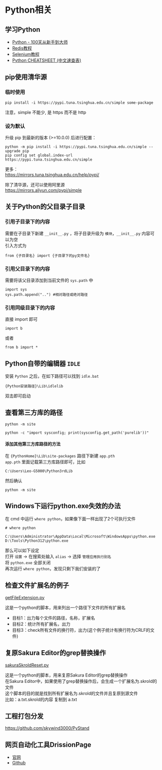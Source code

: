 # Python相关

## 学习Python
* [Python - 100天从新手到大师](https://github.com/jackfrued/Python-100-Days)  
* [Redis教程](https://github.com/jackfrued/Python-100-Days/blob/master/Day36-40/NoSQL%E6%95%B0%E6%8D%AE%E5%BA%93%E5%85%A5%E9%97%A8.md)  
* [Selenium教程](https://github.com/jackfrued/Python-100-Days/blob/master/Day61-65/64.%E4%BD%BF%E7%94%A8Selenium%E6%8A%93%E5%8F%96%E7%BD%91%E9%A1%B5%E5%8A%A8%E6%80%81%E5%86%85%E5%AE%B9.md)  
* [Python CHEATSHEET (中文速查表)](https://github.com/skywind3000/awesome-cheatsheets/blob/master/languages/python.md)

## pip使用清华源

### 临时使用
```
pip install -i https://pypi.tuna.tsinghua.edu.cn/simple some-package
```
注意，simple 不能少, 是 https 而不是 http

### 设为默认
升级 pip 到最新的版本 (>=10.0.0) 后进行配置：
```
python -m pip install -i https://pypi.tuna.tsinghua.edu.cn/simple --upgrade pip
pip config set global.index-url https://pypi.tuna.tsinghua.edu.cn/simple
```
更多：  
https://mirrors.tuna.tsinghua.edu.cn/help/pypi/

除了清华源，还可以使用阿里源  
https://mirrors.aliyun.com/pypi/simple

## 关于Python的父目录子目录

### 引用子目录下的内容
需要在子目录下新建 ``__init__.py`` ，将子目录升级为 ``模块``，``__init__.py`` 内容可以为空  
引入方式为
```
from {子目录名} import {子目录下的py文件名}
```

### 引用父目录下的内容
需要将该父目录添加到当前文件的 ``sys.path`` 中
```
import sys
sys.path.append("..") #相对路径或绝对路径
```

### 引用同级目录下的内容
直接 import 即可
```
import b
```
或者
```
from b import *
```

## Python自带的编辑器 ``IDLE``
安装 ``Python`` 之后，在如下路径可以找到 ``idle.bat``
```
{Python安装路径}\Lib\idlelib
```
双击即可启动


## 查看第三方库的路径
```
python -m site
```
```
python -c "import sysconfig; print(sysconfig.get_path('purelib'))"
```
#### 添加其他第三方库路径的方法
在 ``{PythonHome}\Lib\site-packages`` 路径下新建 ``app.pth``  
``app.pth`` 里面记载第三方库路径即可，比如
```
C:\Users\Leo-G5000\Python3rdLib
```
然后确认
```
python -m site
```

## Windows下运行python.exe失效的办法
在 cmd 中运行 ``where python``，如果像下面一样出现了2个可执行文件
```
# where python

C:\Users\Administrator\AppData\Local\Microsoft\WindowsApps\python.exe
D:\Tools\Python312\python.exe
```
那么可以如下设定  
打开 ``设置`` → 在搜索处输入 ``alias`` → 选择 ``管理应用执行别名``  
将 ``python.exe`` 全部关闭  
再次运行 ``where python``，发现只剩下我们安装的了

## 检查文件扩展名的例子
[getFileExtension.py](getFileExtension.py)

这是一个python的脚本，用来列出一个路径下文件的所有扩展名
- 目标1：出力每个文件的路径，名称，扩展名
- 目标2：统计所有扩展名，出力
- 目标3：check所有文件的换行符，出力(这个例子统计有换行符为CRLF的文件)

## 复原Sakura Editor的grep替换操作
[sakuraSkroldReset.py](sakuraSkroldReset.py)

这是一个python的脚本，用来复原Sakura Editor的grep替换操作  
在Sakura Editor中，如果使用了grep替换操作后，会生成一个扩展名为.skrold的文件  
这个脚本的目的就是找到所有扩展名为.skrold的文件并且复原到源文件  
比如：a.txt.skrold的内容 复制到 a.txt

## 工程打包分发
https://github.com/skywind3000/PyStand

## 网页自动化工具DrissionPage
 - [官网](https://www.drissionpage.cn/)
 - [Github](https://github.com/g1879/DrissionPage)

